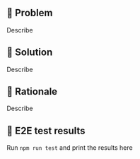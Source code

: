 ## 🤔 Problem
Describe

## 🧐 Solution
Describe

## 🤨 Rationale
Describe

## 🧪 E2E test results
Run `npm run test` and print the results here

